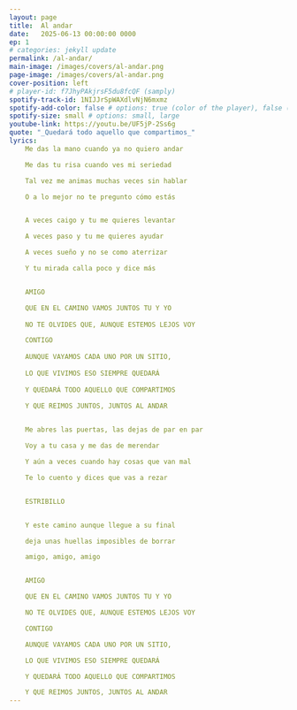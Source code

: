```yaml
---
layout: page
title:  Al andar
date:   2025-06-13 00:00:00 0000
ep: 1
# categories: jekyll update
permalink: /al-andar/
main-image: /images/covers/al-andar.png
page-image: /images/covers/al-andar.png
cover-position: left
# player-id: f7JhyPAkjrsF5du8fcQF (samply)
spotify-track-id: 1NIJJrSpWAXdlvNjN6mxmz
spotify-add-color: false # options: true (color of the player), false (greyish)
spotify-size: small # options: small, large
youtube-link: https://youtu.be/UF5jP-2Ss6g
quote: "_Quedará todo aquello que compartimos_"
lyrics:
    Me das la mano cuando ya no quiero andar

    Me das tu risa cuando ves mi seriedad

    Tal vez me animas muchas veces sin hablar

    O a lo mejor no te pregunto cómo estás


    A veces caigo y tu me quieres levantar

    A veces paso y tu me quieres ayudar

    A veces sueño y no se como aterrizar

    Y tu mirada calla poco y dice más


    AMIGO 

    QUE EN EL CAMINO VAMOS JUNTOS TU Y YO
    
    NO TE OLVIDES QUE, AUNQUE ESTEMOS LEJOS VOY

    CONTIGO
    
    AUNQUE VAYAMOS CADA UNO POR UN SITIO, 
    
    LO QUE VIVIMOS ESO SIEMPRE QUEDARÁ 
    
    Y QUEDARÁ TODO AQUELLO QUE COMPARTIMOS
    
    Y QUE REIMOS JUNTOS, JUNTOS AL ANDAR


    Me abres las puertas, las dejas de par en par

    Voy a tu casa y me das de merendar

    Y aún a veces cuando hay cosas que van mal

    Te lo cuento y dices que vas a rezar


    ESTRIBILLO


    Y este camino aunque llegue a su final

    deja unas huellas imposibles de borrar

    amigo, amigo, amigo


    AMIGO 

    QUE EN EL CAMINO VAMOS JUNTOS TU Y YO

    NO TE OLVIDES QUE, AUNQUE ESTEMOS LEJOS VOY

    CONTIGO 

    AUNQUE VAYAMOS CADA UNO POR UN SITIO, 

    LO QUE VIVIMOS ESO SIEMPRE QUEDARÁ 

    Y QUEDARÁ TODO AQUELLO QUE COMPARTIMOS

    Y QUE REIMOS JUNTOS, JUNTOS AL ANDAR
---
```


